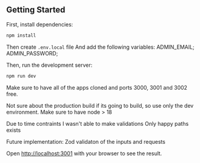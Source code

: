## Getting Started

First, install dependencies:

```bash
npm install
```
Then create `.env.local` file
And add the following variables:
ADMIN_EMAIL;
ADMIN_PASSWORD;

Then, run the development server:

```bash
npm run dev
```

Make sure to have all of the apps cloned and ports 3000, 3001 and 3002 free.

Not sure about the production build if its going to build, so use only the dev environment.
Make sure to have node > 18

Due to time contraints I wasn't able to make validations
Only happy paths exists

Future implementation:
Zod validaton of the inputs and requests

Open [http://localhost:3001](http://localhost:3001) with your browser to see the result.
